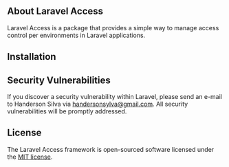 

## About Laravel Access

Laravel Access is a package that provides a simple way to manage access control per environments in Laravel applications.

## Installation


## Security Vulnerabilities

If you discover a security vulnerability within Laravel, please send an e-mail to Handerson Silva via [handersonsylva@gmail.com](mailto:handersonsylva@gmail.com). All security vulnerabilities will be promptly addressed.

## License

The Laravel Access framework is open-sourced software licensed under the [MIT license](https://opensource.org/licenses/MIT).
